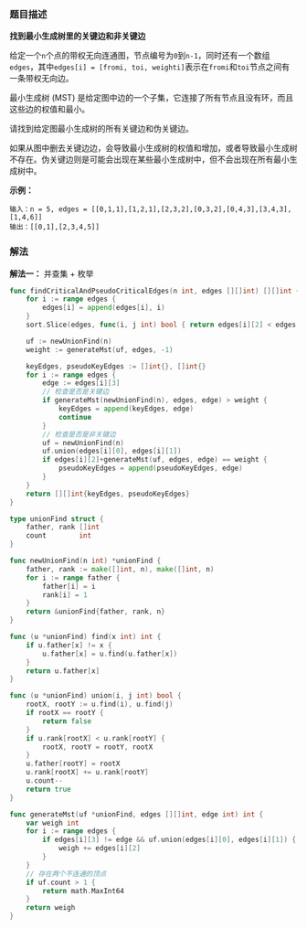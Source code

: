 ### 题目描述

**找到最小生成树里的关键边和非关键边**

给定一个`n`个点的带权无向连通图，节点编号为`0`到`n-1`，同时还有一个数组`edges`，其中`edges[i] = [fromi, toi, weighti]`表示在`fromi`和`toi`节点之间有一条带权无向边。

最小生成树 (MST) 是给定图中边的一个子集，它连接了所有节点且没有环，而且这些边的权值和最小。

请找到给定图最小生成树的所有关键边和伪关键边。

如果从图中删去关键边边，会导致最小生成树的权值和增加，或者导致最小生成树不存在。伪关键边则是可能会出现在某些最小生成树中，但不会出现在所有最小生成树中。

**示例：**

```shell
输入：n = 5, edges = [[0,1,1],[1,2,1],[2,3,2],[0,3,2],[0,4,3],[3,4,3],[1,4,6]]
输出：[[0,1],[2,3,4,5]]
```

### 解法

**解法一：** 并查集 + 枚举

```go
func findCriticalAndPseudoCriticalEdges(n int, edges [][]int) [][]int {
	for i := range edges {
		edges[i] = append(edges[i], i)
	}
	sort.Slice(edges, func(i, j int) bool { return edges[i][2] < edges[j][2] })

	uf := newUnionFind(n)
	weight := generateMst(uf, edges, -1)

	keyEdges, pseudoKeyEdges := []int{}, []int{}
	for i := range edges {
		edge := edges[i][3]
		// 检查是否是关键边
		if generateMst(newUnionFind(n), edges, edge) > weight {
			keyEdges = append(keyEdges, edge)
			continue
		}
		// 检查是否是非关键边
		uf = newUnionFind(n)
		uf.union(edges[i][0], edges[i][1])
		if edges[i][2]+generateMst(uf, edges, edge) == weight {
			pseudoKeyEdges = append(pseudoKeyEdges, edge)
		}
	}
	return [][]int{keyEdges, pseudoKeyEdges}
}

type unionFind struct {
	father, rank []int
	count        int
}

func newUnionFind(n int) *unionFind {
	father, rank := make([]int, n), make([]int, n)
	for i := range father {
		father[i] = i
		rank[i] = 1
	}
	return &unionFind{father, rank, n}
}

func (u *unionFind) find(x int) int {
	if u.father[x] != x {
		u.father[x] = u.find(u.father[x])
	}
	return u.father[x]
}

func (u *unionFind) union(i, j int) bool {
	rootX, rootY := u.find(i), u.find(j)
	if rootX == rootY {
		return false
	}
	if u.rank[rootX] < u.rank[rootY] {
		rootX, rootY = rootY, rootX
	}
	u.father[rootY] = rootX
	u.rank[rootX] += u.rank[rootY]
	u.count--
	return true
}

func generateMst(uf *unionFind, edges [][]int, edge int) int {
	var weigh int
	for i := range edges {
		if edges[i][3] != edge && uf.union(edges[i][0], edges[i][1]) {
			weigh += edges[i][2]
		}
	}
	// 存在两个不连通的顶点
	if uf.count > 1 {
		return math.MaxInt64
	}
	return weigh
}
```